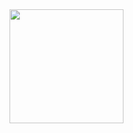 <div align="center"> 
    <img src = "https://cdn.dribbble.com/users/1187278/screenshots/16762086/media/10ba6161c70f3edd67f34e229b62b852.gif"
    width = "200" />
</div>